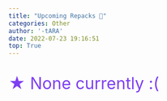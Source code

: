 ```yaml
---
title: "Upcoming Repacks 📌"
categories: Other
author: '-tARA'
date: 2022-07-23 19:16:51
top: True
---
```


<p style="font-size: 2rem; color: #7E3FF2">
★ None currently :( <br>
